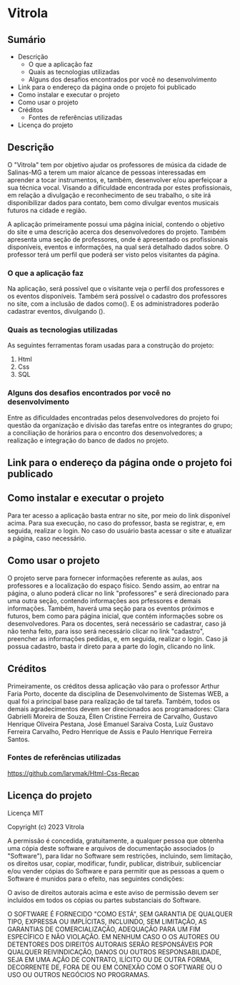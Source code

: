 # Vitrola
## Sumário
* Descrição 
  - O que a aplicação faz
  - Quais as tecnologias utilizadas
  - Alguns dos desafios encontrados por você no desenvolvimento
* Link para o endereço da página onde o projeto foi publicado
* Como instalar e executar o projeto
* Como usar o projeto
* Créditos
  - Fontes de referências utilizadas
* Licença do projeto
## Descrição
O "Vitrola" tem por objetivo ajudar os professores de música da cidade de Salinas-MG a terem um maior alcance de pessoas interessadas em aprender a tocar instrumentos, e, também, desenvolver e/ou aperfeiçoar a sua técnica vocal. Visando a dificuldade encontrada por estes profissionais, em relação a divulgação e reconhecimento de seu trabalho, o site irá disponibilizar dados para contato, bem como divulgar eventos musicais futuros na cidade e região.

A aplicação primeiramente possui uma página inicial, contendo o objetivo do site e uma descrição acerca dos desenvolvedores do projeto. Também apresenta uma seção de professores, onde é apresentado os profissionais disponíveis, eventos e informações, na qual será detalhado dados sobre. O professor terá um perfil que poderá ser visto pelos visitantes da página.

### O que a aplicação faz
Na aplicação, será possível que o visitante veja o perfil dos professores e os eventos disponíveis. Também será possível o cadastro dos professores no site, com a inclusão de dados como(). E os administradores poderão cadastrar eventos, divulgando ().
### Quais as tecnologias utilizadas
As seguintes ferramentas foram usadas para a construção do projeto:
1. Html
2. Css
3. SQL
### Alguns dos desafios encontrados por você no desenvolvimento
Entre as dificuldades encontradas pelos desenvolvedores do projeto foi questão da organização e divisão das tarefas entre os integrantes do grupo; a conciliação de horários para o encontro dos desenvolvedores; a realização e integração do banco de dados no projeto.

## Link para o endereço da página onde o projeto foi publicado


## Como instalar e executar o projeto
Para ter acesso a aplicação basta entrar no site, por meio do link disponível acima. Para sua execução, no caso do professor, basta se registrar, e, em seguida, realizar o login. No caso do usuário basta acessar o site e atualizar a página, caso necessário.

## Como usar o projeto
O projeto serve para fornecer informações referente as aulas, aos professores e a localização do espaço físico. Sendo assim, ao entrar na página, o aluno poderá clicar no link "professores" e será direcionado para uma outra seção, contendo informações aos prfessores e demais informações. Também, haverá uma seção para os eventos próximos e futuros, bem como para página inicial, que contém informações sobre os desenvolvedores. Para os docentes, será necessário se cadastrar, caso já não tenha feito, para isso será necessário clicar no link "cadastro", preencher as informações pedidas, e, em seguida, realizar o login. Caso já possua cadastro, basta ir direto para a parte do login, clicando no link.

## Créditos
Primeiramente, os créditos dessa aplicação vão para o professor Arthur Faria Porto, docente da disciplina de Desenvolvimento de Sistemas WEB, a qual foi a principal base para realização de tal tarefa. Também, todos os demais agradecimentos devem ser direcionados aos programadores: Clara Gabrielli Moreira de Souza, Éllen Cristine Ferreira de Carvalho, Gustavo Henrique Oliveira Pestana, José Emanuel Saraiva Costa, Luiz Gustavo Ferreira Carvalho, Pedro Henrique de Assis e Paulo Henrique Ferreira Santos. 

### Fontes de referências utilizadas
https://github.com/larymak/Html-Css-Recap

## Licença do projeto
Licença MIT

Copyright (c) 2023 Vitrola

A permissão é concedida, gratuitamente, a qualquer pessoa que obtenha uma cópia
deste software e arquivos de documentação associados (o "Software"), para lidar
no Software sem restrições, incluindo, sem limitação, os direitos
usar, copiar, modificar, fundir, publicar, distribuir, sublicenciar e/ou vender
cópias do Software e para permitir que as pessoas a quem o Software é
munidos para o efeito, nas seguintes condições:

O aviso de direitos autorais acima e este aviso de permissão devem ser incluídos em todos os
cópias ou partes substanciais do Software.

O SOFTWARE É FORNECIDO "COMO ESTÁ", SEM GARANTIA DE QUALQUER TIPO, EXPRESSA OU
IMPLÍCITAS, INCLUINDO, SEM LIMITAÇÃO, AS GARANTIAS DE COMERCIALIZAÇÃO,
ADEQUAÇÃO PARA UM FIM ESPECÍFICO E NÃO VIOLAÇÃO. EM NENHUM CASO O
OS AUTORES OU DETENTORES DOS DIREITOS AUTORAIS SERÃO RESPONSÁVEIS POR QUALQUER REIVINDICAÇÃO, DANOS OU OUTROS
RESPONSABILIDADE, SEJA EM UMA AÇÃO DE CONTRATO, ILÍCITO OU DE OUTRA FORMA, DECORRENTE DE,
FORA DE OU EM CONEXÃO COM O SOFTWARE OU O USO OU OUTROS NEGÓCIOS NO
PROGRAMAS.
